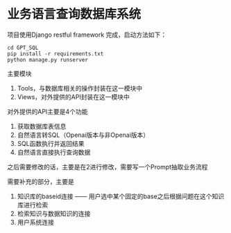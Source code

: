 # 业务语言查询数据库系统

项目使用Django restful framework 完成，启动方法如下：

```
cd GPT_SQL
pip install -r requirements.txt
python manage.py runserver
```
主要模块
1. Tools，与数据库相关的操作封装在这一模块中
2. Views，对外提供的API封装在这一模块中

对外提供的API主要是4个功能
1. 获取数据库表信息
2. 自然语言转SQL（Openai版本与非Openai版本）
3. SQL函数执行并返回结果
4. 自然语言直接执行查询数据

之后需要修改的话，主要是在2进行修改，需要写一个Prompt抽取业务流程

需要补充的部分，主要是
1. 知识库的baseid连接 —— 用户选中某个固定的base之后根据问题在这个知识库进行检索
2. 检索知识与数据知识的连接
3. 用户系统连接
